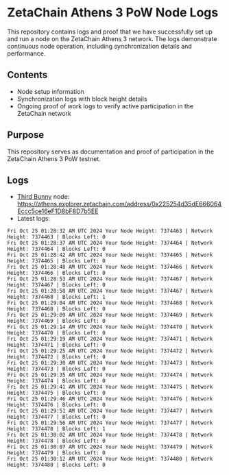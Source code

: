 # ZetaChain Athens 3 PoW Node Logs
This repository contains logs and proof that we have successfully set up and run a node on the ZetaChain Athens 3 network. The logs demonstrate continuous node operation, including synchronization details and performance.

## Contents
- Node setup information
- Synchronization logs with block height details
- Ongoing proof of work logs to verify active participation in the ZetaChain network

## Purpose
This repository serves as documentation and proof of participation in the ZetaChain Athens 3 PoW testnet.

## Logs

- [Third Bunny](https://thirdbunny.xyz/) node: https://athens.explorer.zetachain.com/address/0x225254d35dE666064Eccc5ce16eF1D8bF8D7b5EE
- Latest logs:
```
Fri Oct 25 01:28:32 AM UTC 2024 Your Node Height: 7374463 | Network Height: 7374463 | Blocks Left: 0
Fri Oct 25 01:28:37 AM UTC 2024 Your Node Height: 7374464 | Network Height: 7374464 | Blocks Left: 0
Fri Oct 25 01:28:42 AM UTC 2024 Your Node Height: 7374465 | Network Height: 7374465 | Blocks Left: 0
Fri Oct 25 01:28:48 AM UTC 2024 Your Node Height: 7374466 | Network Height: 7374466 | Blocks Left: 0
Fri Oct 25 01:28:53 AM UTC 2024 Your Node Height: 7374467 | Network Height: 7374467 | Blocks Left: 0
Fri Oct 25 01:28:58 AM UTC 2024 Your Node Height: 7374467 | Network Height: 7374468 | Blocks Left: 1
Fri Oct 25 01:29:04 AM UTC 2024 Your Node Height: 7374468 | Network Height: 7374468 | Blocks Left: 0
Fri Oct 25 01:29:09 AM UTC 2024 Your Node Height: 7374469 | Network Height: 7374469 | Blocks Left: 0
Fri Oct 25 01:29:14 AM UTC 2024 Your Node Height: 7374470 | Network Height: 7374470 | Blocks Left: 0
Fri Oct 25 01:29:19 AM UTC 2024 Your Node Height: 7374471 | Network Height: 7374471 | Blocks Left: 0
Fri Oct 25 01:29:25 AM UTC 2024 Your Node Height: 7374472 | Network Height: 7374472 | Blocks Left: 0
Fri Oct 25 01:29:30 AM UTC 2024 Your Node Height: 7374473 | Network Height: 7374473 | Blocks Left: 0
Fri Oct 25 01:29:35 AM UTC 2024 Your Node Height: 7374474 | Network Height: 7374474 | Blocks Left: 0
Fri Oct 25 01:29:41 AM UTC 2024 Your Node Height: 7374475 | Network Height: 7374475 | Blocks Left: 0
Fri Oct 25 01:29:46 AM UTC 2024 Your Node Height: 7374476 | Network Height: 7374476 | Blocks Left: 0
Fri Oct 25 01:29:51 AM UTC 2024 Your Node Height: 7374477 | Network Height: 7374477 | Blocks Left: 0
Fri Oct 25 01:29:56 AM UTC 2024 Your Node Height: 7374477 | Network Height: 7374478 | Blocks Left: 1
Fri Oct 25 01:30:02 AM UTC 2024 Your Node Height: 7374478 | Network Height: 7374478 | Blocks Left: 0
Fri Oct 25 01:30:07 AM UTC 2024 Your Node Height: 7374479 | Network Height: 7374479 | Blocks Left: 0
Fri Oct 25 01:30:12 AM UTC 2024 Your Node Height: 7374480 | Network Height: 7374480 | Blocks Left: 0
```

